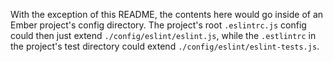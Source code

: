 With the exception of this README, the contents here would go inside of an Ember project's config directory. The project's root `.eslintrc.js` config could then just extend `./config/eslint/eslint.js`, while the `.estlintrc` in the project's test directory could extend `./config/eslint/eslint-tests.js`.
